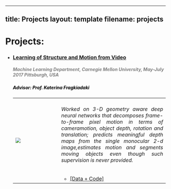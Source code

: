
 
---
title: Projects
layout: template
filename: projects
--- 
# Projects:
<ul>
   
<li> <a href="https://arxiv.org/abs/1704.08300"><h3>Learning of Structure and Motion from Video</h3></a><font color="grey"><h5><i><b> Machine Learning Department, Carnegie Mellon University, May-July 2017 Pittsburgh, USA</b></i></h5></font>
   <font color="black"><h5> Advisor: Prof. Katerina Fragkiadaki </h5></font>
<table width="100%" align="center" border="0" cellspacing="0">
    <tr>
      <td width="30%">
      <img src='/images/query.png'>         
      </td>
      <td valign="top" width="70%"> 
        <div style = "text-align: justify"> <h6> Worked on 3-D geometry aware deep neural networks that decomposes frame-to-frame pixel motion in terms of cameramotion, object depth, rotation and translation; predicts meaningful depth maps from the single monocular 2-d image,estimates motion and segments moving objects even though such supervision is never provided.</h6></div>
        <ul>
        <li><a href="https://github.com/PrekshaNema25/diversity_based_attention"> [Data + Code] </a></li>
        </ul></td></tr>
   </table>
   </li></ul>
